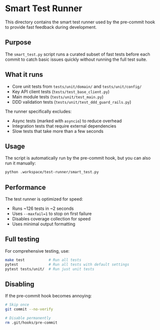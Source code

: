 # Smart Test Runner

This directory contains the smart test runner used by the pre-commit hook to provide fast feedback during development.

## Purpose

The `smart_test.py` script runs a curated subset of fast tests before each commit to catch basic issues quickly without running the full test suite.

## What it runs

- Core unit tests from `tests/unit/domain/` and `tests/unit/config/`
- Key API client tests (`tests/test_base_client.py`)
- Main module tests (`tests/unit/test_main.py`)
- DDD validation tests (`tests/unit/test_ddd_guard_rails.py`)

The runner specifically excludes:
- Async tests (marked with `asyncio`) to reduce overhead
- Integration tests that require external dependencies
- Slow tests that take more than a few seconds

## Usage

The script is automatically run by the pre-commit hook, but you can also run it manually:

```bash
python .workspace/test-runner/smart_test.py
```

## Performance

The test runner is optimized for speed:
- Runs ~126 tests in ~2 seconds
- Uses `--maxfail=1` to stop on first failure
- Disables coverage collection for speed
- Uses minimal output formatting

## Full testing

For comprehensive testing, use:
```bash
make test           # Run all tests
pytest              # Run all tests with default settings
pytest tests/unit/  # Run just unit tests
```

## Disabling

If the pre-commit hook becomes annoying:
```bash
# Skip once
git commit --no-verify

# Disable permanently
rm .git/hooks/pre-commit
``` 